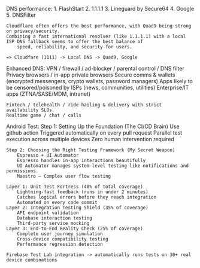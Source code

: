 DNS performance:
	1. FlashStart
	2. 1.1.1.1
	3. Lineguard by Secure64
	4. Google
	5. DNSFilter

	Cloudflare often offers the best performance, with Quad9 being strong on privacy/security.
	Combining a fast international resolver (like 1.1.1.1) with a local ISP DNS fallback seems to offer the best balance of 
		speed, reliability, and security for users.
	
	=> Cloudfare (1111) -> Local DNS -> Quad9, Google

Enhanced DNS:
	VPN / firewall / ad-blocker / parental control / DNS filter
	Privacy browsers / in-app private browsers
	Secure comms & wallets (encrypted messengers, crypto wallets, password managers)
	Apps likely to be censored/poisoned by ISPs (news, communities, utilities)
	Enterprise/IT apps (ZTNA/SASE/MDM, intranet)

	Fintech / telehealth / ride-hailing & delivery with strict availability SLOs.
	Realtime game / chat / calls

Android Test:
	Step 1: Setting Up the Foundation (The CI/CD Brain)
		Use github action
		Triggered automatically on every pull request
		Parallel test execution across multiple devices
		Zero human intervention required

	Step 2: Choosing the Right Testing Framework (My Secret Weapon)
		Espresso + UI Automator
		Espresso handles in-app interactions beautifully
		UI Automator manages system-level testing like notifications and permissions.
		Maestro — Complex user flow testing

	Layer 1: Unit Test Fortress (40% of total coverage)
		Lightning-fast feedback (runs in under 2 minutes)
		Catches logical errors before they reach integration
		Automated on every code commit
	Layer 2: Integration Testing Shield (35% of coverage)
		API endpoint validation
		Database interaction testing
		Third-party service mocking
	Layer 3: End-to-End Reality Check (25% of coverage)
		Complete user journey simulation
		Cross-device compatibility testing
		Performance regression detection

	Firebase Test Lab integration -> automatically runs tests on 30+ real device combinations